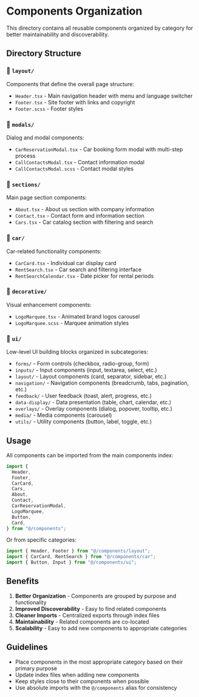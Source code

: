# Components Organization

This directory contains all reusable components organized by category for better maintainability and discoverability.

## Directory Structure

### 📁 `layout/`

Components that define the overall page structure:

- `Header.tsx` - Main navigation header with menu and language switcher
- `Footer.tsx` - Site footer with links and copyright
- `Footer.scss` - Footer styles

### 📁 `modals/`

Dialog and modal components:

- `CarReservationModal.tsx` - Car booking form modal with multi-step process
- `CallContactsModal.tsx` - Contact information modal
- `CallContactsModal.scss` - Contact modal styles

### 📁 `sections/`

Main page section components:

- `About.tsx` - About us section with company information
- `Contact.tsx` - Contact form and information section
- `Cars.tsx` - Car catalog section with filtering and search

### 📁 `car/`

Car-related functionality components:

- `CarCard.tsx` - Individual car display card
- `RentSearch.tsx` - Car search and filtering interface
- `RentSearchCalendar.tsx` - Date picker for rental periods

### 📁 `decorative/`

Visual enhancement components:

- `LogoMarquee.tsx` - Animated brand logos carousel
- `LogoMarquee.scss` - Marquee animation styles

### 📁 `ui/`

Low-level UI building blocks organized in subcategories:

- `forms/` - Form controls (checkbox, radio-group, form)
- `inputs/` - Input components (input, textarea, select, etc.)
- `layout/` - Layout components (card, separator, sidebar, etc.)
- `navigation/` - Navigation components (breadcrumb, tabs, pagination, etc.)
- `feedback/` - User feedback (toast, alert, progress, etc.)
- `data-display/` - Data presentation (table, chart, calendar, etc.)
- `overlays/` - Overlay components (dialog, popover, tooltip, etc.)
- `media/` - Media components (carousel)
- `utils/` - Utility components (button, label, toggle, etc.)

## Usage

All components can be imported from the main components index:

```typescript
import {
  Header,
  Footer,
  CarCard,
  Cars,
  About,
  Contact,
  CarReservationModal,
  LogoMarquee,
  Button,
  Card,
} from "@/components";
```

Or from specific categories:

```typescript
import { Header, Footer } from "@/components/layout";
import { CarCard, RentSearch } from "@/components/car";
import { Button, Input } from "@/components/ui";
```

## Benefits

1. **Better Organization** - Components are grouped by purpose and functionality
2. **Improved Discoverability** - Easy to find related components
3. **Cleaner Imports** - Centralized exports through index files
4. **Maintainability** - Related components are co-located
5. **Scalability** - Easy to add new components to appropriate categories

## Guidelines

- Place components in the most appropriate category based on their primary purpose
- Update index files when adding new components
- Keep styles close to their components when possible
- Use absolute imports with the `@/components` alias for consistency
